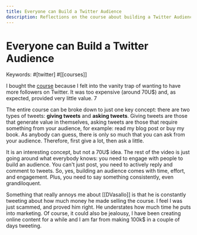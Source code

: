 ```yaml
---
title: Everyone can Build a Twitter Audience
description: Reflections on the course about building a Twitter Audience
---
```


# Everyone can Build a Twitter Audience
Keywords: #[twitter] #[[courses]]

I bought the [course](https://gumroad.com/l/twitter-audience/indiehackers) because I felt into the vanity trap of wanting to have more followers on Twitter. It was too expensive (around 70U$) and, as expected, provided very little value. 7

The entire course can be broke down to just one key concept: there are two types of tweets: **giving tweets** and **asking tweets**. Giving tweets are those that generate value in themselves, asking tweets are those that require something from your audience, for example: read my blog post or buy my book. As anybody can guess, there is only so much that you can ask from your audience. Therefore, first give a lot, then ask a little. 

It is an interesting concept, but not a 70U$ idea. The rest of the video is just going around what everybody knows: you need to engage with people to build an audience. You can't just post, you need to actively reply and comment to tweets. So, yes, building an audience comes with time, effort, and engagement. Plus, you need to say something consistently, even grandiloquent. 

Something that really annoys me about [[DVasallo]] is that he is constantly tweeting about how much money he made selling the course. I feel I was just scammed, and proved him right. He understates how much time he puts into marketing. Of course, it could also be jealousy, I have been creating online content for a while and I am far from making 100k$ in a couple of days tweeting. 